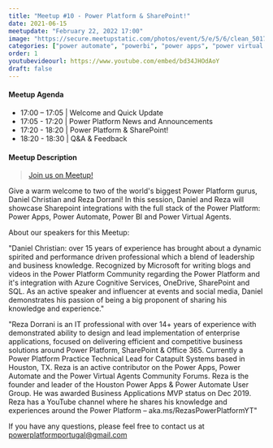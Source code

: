 ```yaml
---
title: "Meetup #10 - Power Platform & SharePoint!"
date: 2021-06-15
meetupdate: "February 22, 2022 17:00"
image: "https://secure.meetupstatic.com/photos/event/5/e/5/6/clean_501744150.jpeg"
categories: ["power automate", "powerbi", "power apps", "power virtual agents"]
order: 1
youtubevideourl: https://www.youtube.com/embed/bd34JHOdAoY
draft: false
---
```


#### Meetup Agenda

* 17:00 – 17:05 | Welcome and Quick Update
* 17:05 - 17:20 | Power Platform News and Announcements
* 17:20 - 18:20 | Power Platform & SharePoint!
* 18:20 - 18:30 | Q&A & Feedback

#### Meetup Description

> [Join us on Meetup!](https://www.meetup.com/pt-BR/power_platform_portugal/events/278830604/)

Give a warm welcome to two of the world's biggest Power Platform gurus, Daniel Christian and Reza Dorrani! In this session, Daniel and Reza will showcase Sharepoint integrations with the full stack of the Power Platform: Power Apps, Power Automate, Power BI and Power Virtual Agents.

About our speakers for this Meetup:

"Daniel Christian: over 15 years of experience has brought about a dynamic spirited and performance driven professional which a blend of leadership and business knowledge. Recognized by Microsoft for writing blogs and videos in the Power Platform Community regarding the Power Platform and it's integration with Azure Cognitive Services, OneDrive, SharePoint and SQL. As an active speaker and influencer at events and social media, Daniel demonstrates his passion of being a big proponent of sharing his knowledge and experience."

"Reza Dorrani is an IT professional with over 14+ years of experience with demonstrated ability to design and lead implementation of enterprise applications, focused on delivering efficient and competitive business solutions around Power Platform, SharePoint & Office 365. Currently a Power Platform Practice Technical Lead for Catapult Systems based in Houston, TX. Reza is an active contributor on the Power Apps, Power Automate and the Power Virtual Agents Community Forums. Reza is the founder and leader of the Houston Power Apps & Power Automate User Group. He was awarded Business Applications MVP status on Dec 2019.
Reza has a YouTube channel where he shares his knowledge and experiences around the Power Platform – aka.ms/RezasPowerPlatformYT"

If you have any questions, please feel free to contact us at powerplatformportugal@gmail.com
